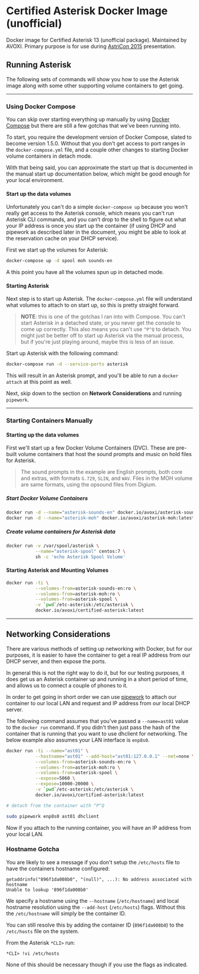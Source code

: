 # Certified Asterisk Docker Image (unofficial)
Docker image for Certified Asterisk 13 (unofficial package). Maintained by AVOXI. Primary purpose is for use during [AstriCon 2015](http://astricon.net) presentation.

## Running Asterisk
The following sets of commands will show you how to use the Asterisk image along with some other supporting volume containers to get going.

***

### Using Docker Compose
You can skip over starting everything up manually by using [Docker Compose](https://docs.docker.com/compose/) but there are still a few gotchas that we've been running into.

To start, you require the development version of Docker Compose, slated to become version 1.5.0. Without that you don't get access to port ranges in the `docker-compose.yml` file, and a couple other changes to starting Docker volume containers in detach mode.

With that being said, you can approximate the start up that is documented in the manual start up documentation below, which might be good enough for your local environment.

#### Start up the data volumes
Unfortunately you can't do a simple `docker-compose up` because you won't really get access to the Asterisk console, which means you can't run Asterisk CLI commands, and you can't drop to the shell to figure out what your IP address is once you start up the container (if using DHCP and pipework as described later in the document, you might be able to look at the reservation cache on your DHCP service).

First we start up the volumes for Asterisk:

```sh
docker-compose up -d spool moh sounds-en
```

A this point you have all the volumes spun up in detached mode.

#### Starting Asterisk
Next step is to start up Asterisk. The `docker-compose.yml` file will understand what volumes to attach to on start up, so this is pretty straight forward.

> **NOTE**: this is one of the gotchas I ran into with Compose. You can't start Asterisk in a detached state, or you never get the console to come up correctly. This also means you can't use `^P^Q` to detach. You might just be better off to start up Asterisk via the manual process, but if you're just playing around, maybe this is less of an issue.

Start up Asterisk with the following command:

```sh
docker-compose run -d --service-ports asterisk
```

This will result in an Asterisk prompt, and you'll be able to run a `docker attach` at this point as well.

Next, skip down to the section on **Network Considerations** and running `pipework`.

***

### Starting Containers Manually

#### Starting up the data volumes

First we'll start up a few Docker Volume Containers (DVC). These are pre-built volume containers that host the sound prompts and music on hold files for Asterisk.

> The sound prompts in the example are English prompts, both core and extras, with formats `G.729`, `SLIN`, and `WAV`.
> Files in the MOH volume are same formats, using the opsound files from Digium.

##### Start Docker Volume Containers
```sh
docker run -d --name="asterisk-sounds-en" docker.io/avoxi/asterisk-sounds-en:latest
docker run -d --name="asterisk-moh" docker.io/avoxi/asterisk-moh:latest
```

##### Create volume containers for Asterisk data
```sh
docker run -v /var/spool/asterisk \
           --name="asterisk-spool" centos:7 \
           sh -c 'echo Asterisk Spool Volume'

```

#### Starting Asterisk and Mounting Volumes
```sh
docker run -ti \
           --volumes-from=asterisk-sounds-en:ro \
           --volumes-from=asterisk-moh:ro \
           --volumes-from=asterisk-spool \
           -v `pwd`/etc-asterisk:/etc/asterisk \
           docker.io/avoxi/certified-asterisk:latest
```

***

## Networking Considerations
There are various methods of setting up networking with Docker, but for our purposes, it is easier to have the container to get a real IP address from our DHCP server, and then expose the ports.

In general this is not the right way to do it, but for our testing purposes, it does get us an Asterisk container up and running in a short period of time, and allows us to connect a couple of phones to it.

In order to get going in short order we can use [pipework](https://github.com/jpetazzo/pipework) to attach our container to our local LAN and request and IP address from our local DHCP server.

The following command assumes that you've passed a `--name=ast01` value to the `docker run` command. If you didn't then just pass the hash of the container that is running that you want to use dhclient for networking. The below example also assumes your LAN interface is `enp8s0`.

```sh
docker run -ti --name="ast01" \
           --hostname="ast01" --add-host="ast01:127.0.0.1" --net=none \
           --volumes-from=asterisk-sounds-en:ro \
           --volumes-from=asterisk-moh:ro \
           --volumes-from=asterisk-spool \
           --expose=5060 \
           --expose=10000-20000 \
           -v `pwd`/etc-asterisk:/etc/asterisk \
           docker.io/avoxi/certified-asterisk:latest

# detach from the container with ^P^Q

sudo pipework enp8s0 ast01 dhclient
```

Now if you attach to the running container, you will have an IP address from your local LAN.

### Hostname Gotcha
You are likely to see a message if you don't setup the `/etc/hosts` file to have the containers hostname configured:
```
getaddrinfo("896f1da008b0", "(null)", ...): No address associated with hostname
Unable to lookup '896f1da008b0'
```
We specify a hostname using the `--hostname` (`/etc/hostname`) and local hostname resolution using the `--add-host` (`/etc/hosts`) flags. Without this the `/etc/hostname` will simply be the container ID.

You can still resolve this by adding the container ID (`896f1da008b0`) to the `/etc/hosts` file on the system.

From the Asterisk `*CLI>` run:
```
*CLI> !vi /etc/hosts
```

None of this should be necessary though if you use the flags as indicated.
